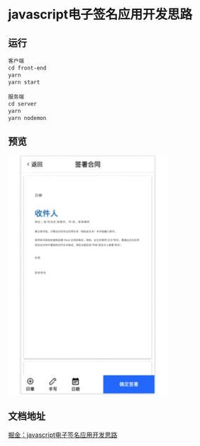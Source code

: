 # javascript电子签名应用开发思路

## 运行
    客户端
    cd front-end
    yarn
    yarn start

    服务端
    cd server
    yarn
    yarn nodemon

## 预览

<img src="./all.gif" alt="all" style="zoom:150%;" />

## 文档地址

[掘金：javascript电子签名应用开发思路](https://juejin.cn/post/7042515283419856910)